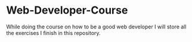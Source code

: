 # Web-Developer-Course
While doing the course on how to be a good web developer I will store all the exercises I finish in this repository.
